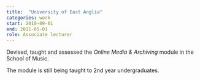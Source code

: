 ```yaml
---
title:  "University of East Anglia"
categories: work
start: 2010-09-01
end: 2011-05-01
role: Associate lecturer
---
```


Devised, taught and assessed the *Online Media &amp; Archiving* module in the School of Music. 

The module is still being taught to 2nd year undergraduates.